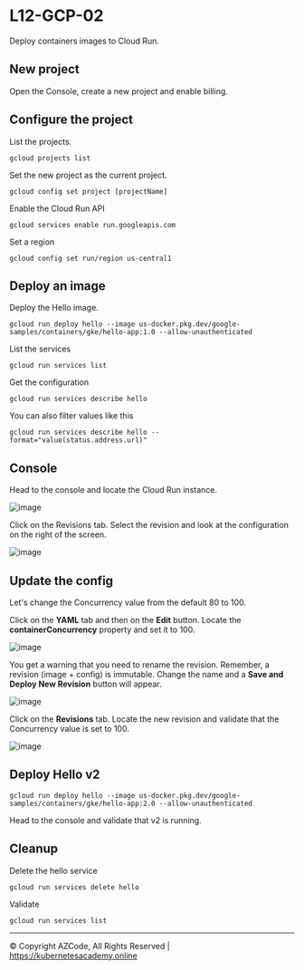 # L12-GCP-02

Deploy containers images to Cloud Run.

## New project

Open the Console, create a new project and enable billing.

## Configure the project

List the projects.

    gcloud projects list

Set the new project as the current project.

    gcloud config set project [projectName]

Enable the Cloud Run API

    gcloud services enable run.googleapis.com

Set a region

    gcloud config set run/region us-central1

## Deploy an image

Deploy the Hello image.

    gcloud run deploy hello --image us-docker.pkg.dev/google-samples/containers/gke/hello-app:1.0 --allow-unauthenticated

List the services

    gcloud run services list

Get the configuration

    gcloud run services describe hello

You can also filter values like this

    gcloud run services describe hello --format="value(status.address.url)"

## Console

Head to the console and locate the Cloud Run instance.

![image](https://kubernetesacademy.online/wp-content/uploads/2022/07/L12-GCP-03-01.png)

Click on the Revisions tab. Select the revision and look at the configuration on the right of the screen.

![image](https://kubernetesacademy.online/wp-content/uploads/2022/07/L12-GCP-03-02.png)

## Update the config

Let's change the Concurrency value from the default 80 to 100.

Click on the **YAML** tab and then on the **Edit** button. Locate the **containerConcurrency** property and set it to 100.

![image](https://kubernetesacademy.online/wp-content/uploads/2022/07/L12-GCP-03-03.png)

You get a warning that you need to rename the revision. Remember, a revision (image + config) is immutable. Change the name and a **Save and Deploy New Revision** button will appear.

![image](https://kubernetesacademy.online/wp-content/uploads/2022/07/L12-GCP-03-04.png)

Click on the **Revisions** tab. Locate the new revision and validate that the Concurrency value is set to 100.

![image](https://kubernetesacademy.online/wp-content/uploads/2022/07/L12-GCP-03-05.png)

## Deploy Hello v2

    gcloud run deploy hello --image us-docker.pkg.dev/google-samples/containers/gke/hello-app:2.0 --allow-unauthenticated

Head to the console and validate that v2 is running.

## Cleanup

Delete the hello service

    gcloud run services delete hello

Validate

    gcloud run services list 

---

© Copyright AZCode, All Rights Reserved | https://kubernetesacademy.online
